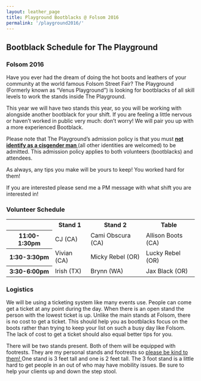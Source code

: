 ```yaml
---
layout: leather_page
title: Playground Bootblacks @ Folsom 2016
permalink: '/playground2016/'
---
```


<h2> Bootblack Schedule for The Playground </h2>
<h3> Folsom 2016 </h3>

<p>
Have you ever had the dream of doing the hot boots and leathers of your community at the world famous Folsom Street Fair? The Playground (Formerly known as “Venus Playground”) is looking for bootblacks of all skill levels to work the stands inside The Playground.
</p>

<p>
This year we will have two stands this year, so you will be working with alongside another bootblack for your shift. If you are feeling a little nervous or haven’t worked in public very much: don’t worry! We will pair you up with a more experienced Bootblack.
</p>

<p>
Please note that The Playground’s admission policy is that you must <u><b> not identify as a cisgender man </b></u> (all other identities are welcomed) to be admitted. This admission policy applies to both volunteers (bootblacks) and attendees.</p>

<p>
As always, any tips you make will be yours to keep! You worked hard for them!
</p>

<p>
If you are interested please send me a PM message with what shift you are interested in!
</p>

<h3> Volunteer Schedule </h3>
<table class="table table-bordered table-condensed">
  <tr>
    <th>          </th>
    <th> Stand 1 </th>
    <th> Stand 2 </th>
    <th> Table </th>
  </tr>
  <tr>
    <th> 11:00-1:30pm </th>
    <td> CJ (CA) </td>
    <td> Cami Obscura (CA) </td>
    <td> Allison Boots (CA) </td>
  </tr>

  <tr>
    <th> 1:30-3:30pm </th>
    <td> Vivian (CA) </td>
    <td> Micky Rebel (OR) </td>
    <td> Lucky Rebel (OR) </td>
  </tr>

  <tr>
    <th> 3:30-6:00pm </th>
    <td> Irish (TX) </td>
    <td> Brynn (WA) </td>
    <td> Jax Black (OR)</td>
  </tr>
</table>

<h3>Logistics </h3>

<p>
We will be using a ticketing system like many events use. People can come get a ticket at any point during the day. When there is an open stand the person with the lowest ticket is up. Unlike the main stands at Folsom, there is no cost to get a ticket. This should help you as bootblacks focus on the boots rather than trying to keep your list on such a busy day like Folsom. The lack of cost to get a ticket should also equal better tips for you.
</p>

<p> There will be two stands present. Both of them will be equipped with footrests. They are my personal stands and footrests so <u> please be kind to them! </u> One stand is 3 feet tall and one is 2 feet tall. The 3 foot stand is a little hard to get people in an out of who may have mobility issues. Be sure to help your clients up and down the step stool.
</p>
